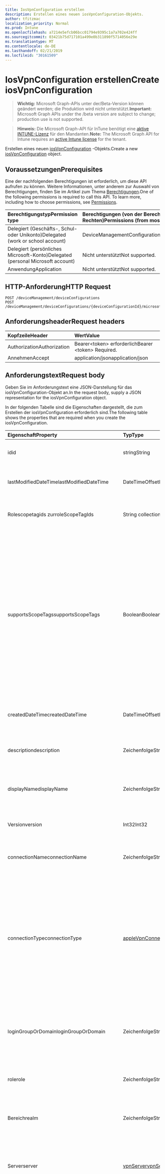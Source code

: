 ```yaml
---
title: IosVpnConfiguration erstellen
description: Erstellen eines neuen iosVpnConfiguration-Objekts.
author: tfitzmac
localization_priority: Normal
ms.prod: Intune
ms.openlocfilehash: a7214e5efcb06bcc01794e9395c1a7a702e424ff
ms.sourcegitcommit: 03421b75d717101a499e0b311890f5714056e29e
ms.translationtype: MT
ms.contentlocale: de-DE
ms.lasthandoff: 02/21/2019
ms.locfileid: "30161509"
---
```

# <a name="create-iosvpnconfiguration"></a><span data-ttu-id="69c49-103">IosVpnConfiguration erstellen</span><span class="sxs-lookup"><span data-stu-id="69c49-103">Create iosVpnConfiguration</span></span>

> <span data-ttu-id="69c49-104">**Wichtig:** Microsoft Graph-APIs unter der/Beta-Version können geändert werden; die Produktion wird nicht unterstützt.</span><span class="sxs-lookup"><span data-stu-id="69c49-104">**Important:** Microsoft Graph APIs under the /beta version are subject to change; production use is not supported.</span></span>

> <span data-ttu-id="69c49-105">**Hinweis:** Die Microsoft Graph-API für InTune benötigt eine [aktive INTUNE-Lizenz](https://go.microsoft.com/fwlink/?linkid=839381) für den Mandanten.</span><span class="sxs-lookup"><span data-stu-id="69c49-105">**Note:** The Microsoft Graph API for Intune requires an [active Intune license](https://go.microsoft.com/fwlink/?linkid=839381) for the tenant.</span></span>

<span data-ttu-id="69c49-106">Erstellen eines neuen [iosVpnConfiguration](../resources/intune-deviceconfig-iosvpnconfiguration.md) -Objekts.</span><span class="sxs-lookup"><span data-stu-id="69c49-106">Create a new [iosVpnConfiguration](../resources/intune-deviceconfig-iosvpnconfiguration.md) object.</span></span>

## <a name="prerequisites"></a><span data-ttu-id="69c49-107">Voraussetzungen</span><span class="sxs-lookup"><span data-stu-id="69c49-107">Prerequisites</span></span>
<span data-ttu-id="69c49-p101">Eine der nachfolgenden Berechtigungen ist erforderlich, um diese API aufrufen zu können. Weitere Informationen, unter anderem zur Auswahl von Berechtigungen, finden Sie im Artikel zum Thema [Berechtigungen](/concepts/permissions-reference.md).</span><span class="sxs-lookup"><span data-stu-id="69c49-p101">One of the following permissions is required to call this API. To learn more, including how to choose permissions, see [Permissions](/concepts/permissions-reference.md).</span></span>

|<span data-ttu-id="69c49-110">Berechtigungstyp</span><span class="sxs-lookup"><span data-stu-id="69c49-110">Permission type</span></span>|<span data-ttu-id="69c49-111">Berechtigungen (von der Berechtigung mit den meisten Rechten zu der mit den wenigsten Rechten)</span><span class="sxs-lookup"><span data-stu-id="69c49-111">Permissions (from most to least privileged)</span></span>|
|:---|:---|
|<span data-ttu-id="69c49-112">Delegiert (Geschäfts-, Schul- oder Unikonto)</span><span class="sxs-lookup"><span data-stu-id="69c49-112">Delegated (work or school account)</span></span>|<span data-ttu-id="69c49-113">DeviceManagementConfiguration.ReadWrite.All</span><span class="sxs-lookup"><span data-stu-id="69c49-113">DeviceManagementConfiguration.ReadWrite.All</span></span>|
|<span data-ttu-id="69c49-114">Delegiert (persönliches Microsoft-Konto)</span><span class="sxs-lookup"><span data-stu-id="69c49-114">Delegated (personal Microsoft account)</span></span>|<span data-ttu-id="69c49-115">Nicht unterstützt</span><span class="sxs-lookup"><span data-stu-id="69c49-115">Not supported.</span></span>|
|<span data-ttu-id="69c49-116">Anwendung</span><span class="sxs-lookup"><span data-stu-id="69c49-116">Application</span></span>|<span data-ttu-id="69c49-117">Nicht unterstützt</span><span class="sxs-lookup"><span data-stu-id="69c49-117">Not supported.</span></span>|

## <a name="http-request"></a><span data-ttu-id="69c49-118">HTTP-Anforderung</span><span class="sxs-lookup"><span data-stu-id="69c49-118">HTTP Request</span></span>
<!-- {
  "blockType": "ignored"
}
-->
``` http
POST /deviceManagement/deviceConfigurations
POST /deviceManagement/deviceConfigurations/{deviceConfigurationId}/microsoft.graph.windowsDomainJoinConfiguration/networkAccessConfigurations
```

## <a name="request-headers"></a><span data-ttu-id="69c49-119">Anforderungsheader</span><span class="sxs-lookup"><span data-stu-id="69c49-119">Request headers</span></span>
|<span data-ttu-id="69c49-120">Kopfzeile</span><span class="sxs-lookup"><span data-stu-id="69c49-120">Header</span></span>|<span data-ttu-id="69c49-121">Wert</span><span class="sxs-lookup"><span data-stu-id="69c49-121">Value</span></span>|
|:---|:---|
|<span data-ttu-id="69c49-122">Authorization</span><span class="sxs-lookup"><span data-stu-id="69c49-122">Authorization</span></span>|<span data-ttu-id="69c49-123">Bearer&lt;token&gt; erforderlich</span><span class="sxs-lookup"><span data-stu-id="69c49-123">Bearer &lt;token&gt; Required.</span></span>|
|<span data-ttu-id="69c49-124">Annehmen</span><span class="sxs-lookup"><span data-stu-id="69c49-124">Accept</span></span>|<span data-ttu-id="69c49-125">application/json</span><span class="sxs-lookup"><span data-stu-id="69c49-125">application/json</span></span>|

## <a name="request-body"></a><span data-ttu-id="69c49-126">Anforderungstext</span><span class="sxs-lookup"><span data-stu-id="69c49-126">Request body</span></span>
<span data-ttu-id="69c49-127">Geben Sie im Anforderungstext eine JSON-Darstellung für das iosVpnConfiguration-Objekt an.</span><span class="sxs-lookup"><span data-stu-id="69c49-127">In the request body, supply a JSON representation for the iosVpnConfiguration object.</span></span>

<span data-ttu-id="69c49-128">In der folgenden Tabelle sind die Eigenschaften dargestellt, die zum Erstellen der iosVpnConfiguration erforderlich sind.</span><span class="sxs-lookup"><span data-stu-id="69c49-128">The following table shows the properties that are required when you create the iosVpnConfiguration.</span></span>

|<span data-ttu-id="69c49-129">Eigenschaft</span><span class="sxs-lookup"><span data-stu-id="69c49-129">Property</span></span>|<span data-ttu-id="69c49-130">Typ</span><span class="sxs-lookup"><span data-stu-id="69c49-130">Type</span></span>|<span data-ttu-id="69c49-131">Beschreibung</span><span class="sxs-lookup"><span data-stu-id="69c49-131">Description</span></span>|
|:---|:---|:---|
|<span data-ttu-id="69c49-132">id</span><span class="sxs-lookup"><span data-stu-id="69c49-132">id</span></span>|<span data-ttu-id="69c49-133">string</span><span class="sxs-lookup"><span data-stu-id="69c49-133">String</span></span>|<span data-ttu-id="69c49-134">Schlüssel der Entität</span><span class="sxs-lookup"><span data-stu-id="69c49-134">Key of the entity.</span></span> <span data-ttu-id="69c49-135">Geerbt von [deviceConfiguration](../resources/intune-deviceconfig-deviceconfiguration.md).</span><span class="sxs-lookup"><span data-stu-id="69c49-135">Inherited from [deviceConfiguration](../resources/intune-deviceconfig-deviceconfiguration.md)</span></span>|
|<span data-ttu-id="69c49-136">lastModifiedDateTime</span><span class="sxs-lookup"><span data-stu-id="69c49-136">lastModifiedDateTime</span></span>|<span data-ttu-id="69c49-137">DateTimeOffset</span><span class="sxs-lookup"><span data-stu-id="69c49-137">DateTimeOffset</span></span>|<span data-ttu-id="69c49-138">Datum und Uhrzeit der letzten Änderung des Objekts.</span><span class="sxs-lookup"><span data-stu-id="69c49-138">DateTime the object was last modified.</span></span> <span data-ttu-id="69c49-139">Geerbt von [deviceConfiguration](../resources/intune-deviceconfig-deviceconfiguration.md).</span><span class="sxs-lookup"><span data-stu-id="69c49-139">Inherited from [deviceConfiguration](../resources/intune-deviceconfig-deviceconfiguration.md)</span></span>|
|<span data-ttu-id="69c49-140">Rolescopetagids zur</span><span class="sxs-lookup"><span data-stu-id="69c49-140">roleScopeTagIds</span></span>|<span data-ttu-id="69c49-141">String collection</span><span class="sxs-lookup"><span data-stu-id="69c49-141">String collection</span></span>|<span data-ttu-id="69c49-142">Liste der Bereichs Tags für diese Entitätsinstanz.</span><span class="sxs-lookup"><span data-stu-id="69c49-142">List of Scope Tags for this Entity instance.</span></span> <span data-ttu-id="69c49-143">Geerbt von [deviceConfiguration](../resources/intune-deviceconfig-deviceconfiguration.md).</span><span class="sxs-lookup"><span data-stu-id="69c49-143">Inherited from [deviceConfiguration](../resources/intune-deviceconfig-deviceconfiguration.md)</span></span>|
|<span data-ttu-id="69c49-144">supportsScopeTags</span><span class="sxs-lookup"><span data-stu-id="69c49-144">supportsScopeTags</span></span>|<span data-ttu-id="69c49-145">Boolean</span><span class="sxs-lookup"><span data-stu-id="69c49-145">Boolean</span></span>|<span data-ttu-id="69c49-146">Gibt an, ob die zugrunde liegende Gerätekonfiguration die Zuweisung von Bereichs Tags unterstützt.</span><span class="sxs-lookup"><span data-stu-id="69c49-146">Indicates whether or not the underlying Device Configuration supports the assignment of scope tags.</span></span> <span data-ttu-id="69c49-147">Das Zuweisen zur ScopeTags-Eigenschaft ist nicht zulässig, wenn dieser Wert auf false festgelegt ist und Entitäten für bereichsbezogene Benutzer nicht sichtbar sind.</span><span class="sxs-lookup"><span data-stu-id="69c49-147">Assigning to the ScopeTags property is not allowed when this value is false and entities will not be visible to scoped users.</span></span> <span data-ttu-id="69c49-148">Dies geschieht für in Silverlight erstellte Legacy Richtlinien und kann durch Löschen und erneutes Erstellen der Richtlinie im Azure-Portal aufgelöst werden.</span><span class="sxs-lookup"><span data-stu-id="69c49-148">This occurs for Legacy policies created in Silverlight and can be resolved by deleting and recreating the policy in the Azure Portal.</span></span> <span data-ttu-id="69c49-149">Diese Eigenschaft ist schreibgeschützt.</span><span class="sxs-lookup"><span data-stu-id="69c49-149">This property is read-only.</span></span> <span data-ttu-id="69c49-150">Geerbt von [deviceConfiguration](../resources/intune-deviceconfig-deviceconfiguration.md).</span><span class="sxs-lookup"><span data-stu-id="69c49-150">Inherited from [deviceConfiguration](../resources/intune-deviceconfig-deviceconfiguration.md)</span></span>|
|<span data-ttu-id="69c49-151">createdDateTime</span><span class="sxs-lookup"><span data-stu-id="69c49-151">createdDateTime</span></span>|<span data-ttu-id="69c49-152">DateTimeOffset</span><span class="sxs-lookup"><span data-stu-id="69c49-152">DateTimeOffset</span></span>|<span data-ttu-id="69c49-153">Datum und Uhrzeit der Erstellung des Objekts.</span><span class="sxs-lookup"><span data-stu-id="69c49-153">DateTime the object was created.</span></span> <span data-ttu-id="69c49-154">Geerbt von [deviceConfiguration](../resources/intune-deviceconfig-deviceconfiguration.md).</span><span class="sxs-lookup"><span data-stu-id="69c49-154">Inherited from [deviceConfiguration](../resources/intune-deviceconfig-deviceconfiguration.md)</span></span>|
|<span data-ttu-id="69c49-155">description</span><span class="sxs-lookup"><span data-stu-id="69c49-155">description</span></span>|<span data-ttu-id="69c49-156">Zeichenfolge</span><span class="sxs-lookup"><span data-stu-id="69c49-156">String</span></span>|<span data-ttu-id="69c49-157">Beschreibung der Gerätekonfiguration (vom Administrator festgelegt).</span><span class="sxs-lookup"><span data-stu-id="69c49-157">Admin provided description of the Device Configuration.</span></span> <span data-ttu-id="69c49-158">Geerbt von [deviceConfiguration](../resources/intune-deviceconfig-deviceconfiguration.md).</span><span class="sxs-lookup"><span data-stu-id="69c49-158">Inherited from [deviceConfiguration](../resources/intune-deviceconfig-deviceconfiguration.md)</span></span>|
|<span data-ttu-id="69c49-159">displayName</span><span class="sxs-lookup"><span data-stu-id="69c49-159">displayName</span></span>|<span data-ttu-id="69c49-160">Zeichenfolge</span><span class="sxs-lookup"><span data-stu-id="69c49-160">String</span></span>|<span data-ttu-id="69c49-161">Name der Gerätekonfiguration (vom Administrator festgelegt).</span><span class="sxs-lookup"><span data-stu-id="69c49-161">Admin provided name of the device configuration.</span></span> <span data-ttu-id="69c49-162">Geerbt von [deviceConfiguration](../resources/intune-deviceconfig-deviceconfiguration.md).</span><span class="sxs-lookup"><span data-stu-id="69c49-162">Inherited from [deviceConfiguration](../resources/intune-deviceconfig-deviceconfiguration.md)</span></span>|
|<span data-ttu-id="69c49-163">Version</span><span class="sxs-lookup"><span data-stu-id="69c49-163">version</span></span>|<span data-ttu-id="69c49-164">Int32</span><span class="sxs-lookup"><span data-stu-id="69c49-164">Int32</span></span>|<span data-ttu-id="69c49-165">Version der Gerätekonfiguration.</span><span class="sxs-lookup"><span data-stu-id="69c49-165">Version of the device configuration.</span></span> <span data-ttu-id="69c49-166">Geerbt von [deviceConfiguration](../resources/intune-deviceconfig-deviceconfiguration.md).</span><span class="sxs-lookup"><span data-stu-id="69c49-166">Inherited from [deviceConfiguration](../resources/intune-deviceconfig-deviceconfiguration.md)</span></span>|
|<span data-ttu-id="69c49-167">connectionName</span><span class="sxs-lookup"><span data-stu-id="69c49-167">connectionName</span></span>|<span data-ttu-id="69c49-168">Zeichenfolge</span><span class="sxs-lookup"><span data-stu-id="69c49-168">String</span></span>|<span data-ttu-id="69c49-169">Dem Benutzer angezeigter Verbindungsname.</span><span class="sxs-lookup"><span data-stu-id="69c49-169">Connection name displayed to the user.</span></span> <span data-ttu-id="69c49-170">Geerbt von [der applevpnconfiguration](../resources/intune-deviceconfig-applevpnconfiguration.md)</span><span class="sxs-lookup"><span data-stu-id="69c49-170">Inherited from [appleVpnConfiguration](../resources/intune-deviceconfig-applevpnconfiguration.md)</span></span>|
|<span data-ttu-id="69c49-171">connectionType</span><span class="sxs-lookup"><span data-stu-id="69c49-171">connectionType</span></span>|[<span data-ttu-id="69c49-172">appleVpnConnectionType</span><span class="sxs-lookup"><span data-stu-id="69c49-172">appleVpnConnectionType</span></span>](../resources/intune-deviceconfig-applevpnconnectiontype.md)|<span data-ttu-id="69c49-173">Verbindungstyp.</span><span class="sxs-lookup"><span data-stu-id="69c49-173">Connection type.</span></span> <span data-ttu-id="69c49-174">Von [der applevpnconfiguration](../resources/intune-deviceconfig-applevpnconfiguration.md)geerbt.</span><span class="sxs-lookup"><span data-stu-id="69c49-174">Inherited from [appleVpnConfiguration](../resources/intune-deviceconfig-applevpnconfiguration.md).</span></span> <span data-ttu-id="69c49-175">Mögliche Werte sind: `ciscoAnyConnect`, `pulseSecure`, `f5EdgeClient` `dellSonicWallMobileConnect` `checkPointCapsuleVpn`,,, `customVpn`, `ciscoIPSec` `citrix`,, `ciscoAnyConnectV2`, `paloAltoGlobalProtect`, `zscalerPrivateAccess` `f5Access2018` `citrixSso`,,, `paloAltoGlobalProtectV2`.</span><span class="sxs-lookup"><span data-stu-id="69c49-175">Possible values are: `ciscoAnyConnect`, `pulseSecure`, `f5EdgeClient`, `dellSonicWallMobileConnect`, `checkPointCapsuleVpn`, `customVpn`, `ciscoIPSec`, `citrix`, `ciscoAnyConnectV2`, `paloAltoGlobalProtect`, `zscalerPrivateAccess`, `f5Access2018`, `citrixSso`, `paloAltoGlobalProtectV2`.</span></span>|
|<span data-ttu-id="69c49-176">loginGroupOrDomain</span><span class="sxs-lookup"><span data-stu-id="69c49-176">loginGroupOrDomain</span></span>|<span data-ttu-id="69c49-177">Zeichenfolge</span><span class="sxs-lookup"><span data-stu-id="69c49-177">String</span></span>|<span data-ttu-id="69c49-178">Anmeldegruppe oder Domäne, wenn der Verbindungstyp auf Dell SonicWALL Mobile Connection festgelegt ist.</span><span class="sxs-lookup"><span data-stu-id="69c49-178">Login group or domain when connection type is set to Dell SonicWALL Mobile Connection.</span></span> <span data-ttu-id="69c49-179">Geerbt von [der applevpnconfiguration](../resources/intune-deviceconfig-applevpnconfiguration.md)</span><span class="sxs-lookup"><span data-stu-id="69c49-179">Inherited from [appleVpnConfiguration](../resources/intune-deviceconfig-applevpnconfiguration.md)</span></span>|
|<span data-ttu-id="69c49-180">role</span><span class="sxs-lookup"><span data-stu-id="69c49-180">role</span></span>|<span data-ttu-id="69c49-181">Zeichenfolge</span><span class="sxs-lookup"><span data-stu-id="69c49-181">String</span></span>|<span data-ttu-id="69c49-182">Role, wenn der Verbindungstyp auf Pulse Secure festgelegt ist.</span><span class="sxs-lookup"><span data-stu-id="69c49-182">Role when connection type is set to Pulse Secure.</span></span> <span data-ttu-id="69c49-183">Geerbt von [der applevpnconfiguration](../resources/intune-deviceconfig-applevpnconfiguration.md)</span><span class="sxs-lookup"><span data-stu-id="69c49-183">Inherited from [appleVpnConfiguration](../resources/intune-deviceconfig-applevpnconfiguration.md)</span></span>|
|<span data-ttu-id="69c49-184">Bereich</span><span class="sxs-lookup"><span data-stu-id="69c49-184">realm</span></span>|<span data-ttu-id="69c49-185">Zeichenfolge</span><span class="sxs-lookup"><span data-stu-id="69c49-185">String</span></span>|<span data-ttu-id="69c49-186">Bereich, wenn der Verbindungstyp auf Pulse Secure festgelegt ist.</span><span class="sxs-lookup"><span data-stu-id="69c49-186">Realm when connection type is set to Pulse Secure.</span></span> <span data-ttu-id="69c49-187">Geerbt von [der applevpnconfiguration](../resources/intune-deviceconfig-applevpnconfiguration.md)</span><span class="sxs-lookup"><span data-stu-id="69c49-187">Inherited from [appleVpnConfiguration](../resources/intune-deviceconfig-applevpnconfiguration.md)</span></span>|
|<span data-ttu-id="69c49-188">Server</span><span class="sxs-lookup"><span data-stu-id="69c49-188">server</span></span>|[<span data-ttu-id="69c49-189">vpnServer</span><span class="sxs-lookup"><span data-stu-id="69c49-189">vpnServer</span></span>](../resources/intune-deviceconfig-vpnserver.md)|<span data-ttu-id="69c49-190">VPN-Server im Netzwerk.</span><span class="sxs-lookup"><span data-stu-id="69c49-190">VPN Server on the network.</span></span> <span data-ttu-id="69c49-191">Stellen Sie sicher, dass Endbenutzer auf diesen Netzwerkspeicherort zugreifen können.</span><span class="sxs-lookup"><span data-stu-id="69c49-191">Make sure end users can access this network location.</span></span> <span data-ttu-id="69c49-192">Geerbt von [der applevpnconfiguration](../resources/intune-deviceconfig-applevpnconfiguration.md)</span><span class="sxs-lookup"><span data-stu-id="69c49-192">Inherited from [appleVpnConfiguration](../resources/intune-deviceconfig-applevpnconfiguration.md)</span></span>|
|<span data-ttu-id="69c49-193">Bezeichner</span><span class="sxs-lookup"><span data-stu-id="69c49-193">identifier</span></span>|<span data-ttu-id="69c49-194">Zeichenfolge</span><span class="sxs-lookup"><span data-stu-id="69c49-194">String</span></span>|<span data-ttu-id="69c49-195">Vom VPN-Anbieter bereitgestellter Bezeichner, wenn der Verbindungstyp auf benutzerdefiniertes VPN festgelegt ist.</span><span class="sxs-lookup"><span data-stu-id="69c49-195">Identifier provided by VPN vendor when connection type is set to Custom VPN.</span></span> <span data-ttu-id="69c49-196">Beispiel: Cisco AnyConnect verwendet einen Bezeichner des Formulars "com. Cisco. AnyConnect. applevpn. Plugin", geerbt von [der applevpnconfiguration](../resources/intune-deviceconfig-applevpnconfiguration.md)</span><span class="sxs-lookup"><span data-stu-id="69c49-196">For example: Cisco AnyConnect uses an identifier of the form com.cisco.anyconnect.applevpn.plugin Inherited from [appleVpnConfiguration](../resources/intune-deviceconfig-applevpnconfiguration.md)</span></span>|
|<span data-ttu-id="69c49-197">customData</span><span class="sxs-lookup"><span data-stu-id="69c49-197">customData</span></span>|<span data-ttu-id="69c49-198">[keyValue](../resources/intune-deviceconfig-keyvalue.md)-Sammlung</span><span class="sxs-lookup"><span data-stu-id="69c49-198">[keyValue](../resources/intune-deviceconfig-keyvalue.md) collection</span></span>|<span data-ttu-id="69c49-199">Benutzerdefinierte Daten, wenn der Verbindungstyp auf benutzerdefiniertes VPN festgelegt ist.</span><span class="sxs-lookup"><span data-stu-id="69c49-199">Custom data when connection type is set to Custom VPN.</span></span> <span data-ttu-id="69c49-200">Verwenden Sie dieses Feld, um die Funktionalität zu aktivieren, die von InTune nicht unterstützt wird, aber in Ihrer VPN-Lösung verfügbar ist.</span><span class="sxs-lookup"><span data-stu-id="69c49-200">Use this field to enable functionality not supported by Intune, but available in your VPN solution.</span></span> <span data-ttu-id="69c49-201">Wenden Sie sich an Ihren VPN-Anbieter, um zu erfahren, wie diese Schlüssel-Wert-Paare hinzugefügt werden.</span><span class="sxs-lookup"><span data-stu-id="69c49-201">Contact your VPN vendor to learn how to add these key/value pairs.</span></span> <span data-ttu-id="69c49-202">Diese Auflistung kann maximal 25 Elemente enthalten.</span><span class="sxs-lookup"><span data-stu-id="69c49-202">This collection can contain a maximum of 25 elements.</span></span> <span data-ttu-id="69c49-203">Geerbt von [der applevpnconfiguration](../resources/intune-deviceconfig-applevpnconfiguration.md)</span><span class="sxs-lookup"><span data-stu-id="69c49-203">Inherited from [appleVpnConfiguration](../resources/intune-deviceconfig-applevpnconfiguration.md)</span></span>|
|<span data-ttu-id="69c49-204">customKeyValueData</span><span class="sxs-lookup"><span data-stu-id="69c49-204">customKeyValueData</span></span>|<span data-ttu-id="69c49-205">[keyValuePair](../resources/intune-shared-keyvaluepair.md)-Sammlung</span><span class="sxs-lookup"><span data-stu-id="69c49-205">[keyValuePair](../resources/intune-shared-keyvaluepair.md) collection</span></span>|<span data-ttu-id="69c49-206">Benutzerdefinierte Daten, wenn der Verbindungstyp auf benutzerdefiniertes VPN festgelegt ist.</span><span class="sxs-lookup"><span data-stu-id="69c49-206">Custom data when connection type is set to Custom VPN.</span></span> <span data-ttu-id="69c49-207">Verwenden Sie dieses Feld, um die Funktionalität zu aktivieren, die von InTune nicht unterstützt wird, aber in Ihrer VPN-Lösung verfügbar ist.</span><span class="sxs-lookup"><span data-stu-id="69c49-207">Use this field to enable functionality not supported by Intune, but available in your VPN solution.</span></span> <span data-ttu-id="69c49-208">Wenden Sie sich an Ihren VPN-Anbieter, um zu erfahren, wie diese Schlüssel-Wert-Paare hinzugefügt werden.</span><span class="sxs-lookup"><span data-stu-id="69c49-208">Contact your VPN vendor to learn how to add these key/value pairs.</span></span> <span data-ttu-id="69c49-209">Diese Auflistung kann maximal 25 Elemente enthalten.</span><span class="sxs-lookup"><span data-stu-id="69c49-209">This collection can contain a maximum of 25 elements.</span></span> <span data-ttu-id="69c49-210">Geerbt von [der applevpnconfiguration](../resources/intune-deviceconfig-applevpnconfiguration.md)</span><span class="sxs-lookup"><span data-stu-id="69c49-210">Inherited from [appleVpnConfiguration](../resources/intune-deviceconfig-applevpnconfiguration.md)</span></span>|
|<span data-ttu-id="69c49-211">enableSplitTunneling</span><span class="sxs-lookup"><span data-stu-id="69c49-211">enableSplitTunneling</span></span>|<span data-ttu-id="69c49-212">Boolean</span><span class="sxs-lookup"><span data-stu-id="69c49-212">Boolean</span></span>|<span data-ttu-id="69c49-213">Senden Sie den gesamten Netzwerkdatenverkehr über VPN.</span><span class="sxs-lookup"><span data-stu-id="69c49-213">Send all network traffic through VPN.</span></span> <span data-ttu-id="69c49-214">Geerbt von [der applevpnconfiguration](../resources/intune-deviceconfig-applevpnconfiguration.md)</span><span class="sxs-lookup"><span data-stu-id="69c49-214">Inherited from [appleVpnConfiguration](../resources/intune-deviceconfig-applevpnconfiguration.md)</span></span>|
|<span data-ttu-id="69c49-215">authenticationMethod</span><span class="sxs-lookup"><span data-stu-id="69c49-215">authenticationMethod</span></span>|[<span data-ttu-id="69c49-216">vpnAuthenticationMethod</span><span class="sxs-lookup"><span data-stu-id="69c49-216">vpnAuthenticationMethod</span></span>](../resources/intune-deviceconfig-vpnauthenticationmethod.md)|<span data-ttu-id="69c49-217">Authentifizierungsmethode für diese VPN-Verbindung.</span><span class="sxs-lookup"><span data-stu-id="69c49-217">Authentication method for this VPN connection.</span></span> <span data-ttu-id="69c49-218">Von [der applevpnconfiguration](../resources/intune-deviceconfig-applevpnconfiguration.md)geerbt.</span><span class="sxs-lookup"><span data-stu-id="69c49-218">Inherited from [appleVpnConfiguration](../resources/intune-deviceconfig-applevpnconfiguration.md).</span></span> <span data-ttu-id="69c49-219">Mögliche Werte sind: `certificate` und `usernameAndPassword`.</span><span class="sxs-lookup"><span data-stu-id="69c49-219">Possible values are: `certificate`, `usernameAndPassword`.</span></span>|
|<span data-ttu-id="69c49-220">enablePerApp</span><span class="sxs-lookup"><span data-stu-id="69c49-220">enablePerApp</span></span>|<span data-ttu-id="69c49-221">Boolean</span><span class="sxs-lookup"><span data-stu-id="69c49-221">Boolean</span></span>|<span data-ttu-id="69c49-222">Wenn Sie dies auf true festlegen, wird eine pro-App-VPN-Nutzlast erstellt, die später apps zugeordnet werden kann, die diese VPN-Anschluss auf dem iOS-Gerät des Endbenutzers auslösen können.</span><span class="sxs-lookup"><span data-stu-id="69c49-222">Setting this to true creates Per-App VPN payload which can later be associated with Apps that can trigger this VPN conneciton on the end user's iOS device.</span></span> <span data-ttu-id="69c49-223">Geerbt von [der applevpnconfiguration](../resources/intune-deviceconfig-applevpnconfiguration.md)</span><span class="sxs-lookup"><span data-stu-id="69c49-223">Inherited from [appleVpnConfiguration](../resources/intune-deviceconfig-applevpnconfiguration.md)</span></span>|
|<span data-ttu-id="69c49-224">safariDomains</span><span class="sxs-lookup"><span data-stu-id="69c49-224">safariDomains</span></span>|<span data-ttu-id="69c49-225">String collection</span><span class="sxs-lookup"><span data-stu-id="69c49-225">String collection</span></span>|<span data-ttu-id="69c49-226">Safari-Domänen, wenn diese VPN-pro-app-Einstellung aktiviert ist.</span><span class="sxs-lookup"><span data-stu-id="69c49-226">Safari domains when this VPN per App setting is enabled.</span></span> <span data-ttu-id="69c49-227">Zusätzlich zu den apps, die mit diesem VPN verknüpft sind, können auch hier angegebene Safari-Domänen diese VPN-Verbindung auslösen.</span><span class="sxs-lookup"><span data-stu-id="69c49-227">In addition to the apps associated with this VPN, Safari domains specified here will also be able to trigger this VPN connection.</span></span> <span data-ttu-id="69c49-228">Geerbt von [der applevpnconfiguration](../resources/intune-deviceconfig-applevpnconfiguration.md)</span><span class="sxs-lookup"><span data-stu-id="69c49-228">Inherited from [appleVpnConfiguration](../resources/intune-deviceconfig-applevpnconfiguration.md)</span></span>|
|<span data-ttu-id="69c49-229">onDemandRules</span><span class="sxs-lookup"><span data-stu-id="69c49-229">onDemandRules</span></span>|<span data-ttu-id="69c49-230">[vpnOnDemandRule](../resources/intune-deviceconfig-vpnondemandrule.md) -Sammlung</span><span class="sxs-lookup"><span data-stu-id="69c49-230">[vpnOnDemandRule](../resources/intune-deviceconfig-vpnondemandrule.md) collection</span></span>|<span data-ttu-id="69c49-231">Regeln für on-Demand.</span><span class="sxs-lookup"><span data-stu-id="69c49-231">On-Demand Rules.</span></span> <span data-ttu-id="69c49-232">Diese Collection darf maximal 500 Elemente enthalten.</span><span class="sxs-lookup"><span data-stu-id="69c49-232">This collection can contain a maximum of 500 elements.</span></span> <span data-ttu-id="69c49-233">Geerbt von [der applevpnconfiguration](../resources/intune-deviceconfig-applevpnconfiguration.md)</span><span class="sxs-lookup"><span data-stu-id="69c49-233">Inherited from [appleVpnConfiguration](../resources/intune-deviceconfig-applevpnconfiguration.md)</span></span>|
|<span data-ttu-id="69c49-234">Sie</span><span class="sxs-lookup"><span data-stu-id="69c49-234">proxyServer</span></span>|[<span data-ttu-id="69c49-235">vpnProxyServer</span><span class="sxs-lookup"><span data-stu-id="69c49-235">vpnProxyServer</span></span>](../resources/intune-deviceconfig-vpnproxyserver.md)|<span data-ttu-id="69c49-236">Proxy Server.</span><span class="sxs-lookup"><span data-stu-id="69c49-236">Proxy Server.</span></span> <span data-ttu-id="69c49-237">Geerbt von [der applevpnconfiguration](../resources/intune-deviceconfig-applevpnconfiguration.md)</span><span class="sxs-lookup"><span data-stu-id="69c49-237">Inherited from [appleVpnConfiguration](../resources/intune-deviceconfig-applevpnconfiguration.md)</span></span>|
|<span data-ttu-id="69c49-238">optInToDeviceIdSharing</span><span class="sxs-lookup"><span data-stu-id="69c49-238">optInToDeviceIdSharing</span></span>|<span data-ttu-id="69c49-239">Boolean</span><span class="sxs-lookup"><span data-stu-id="69c49-239">Boolean</span></span>|<span data-ttu-id="69c49-240">Opt-in für die Freigabe der Geräte-ID an Drittanbieter-VPN-Clients für die Verwendung während der Überprüfung der Netzwerkzugriffssteuerung.</span><span class="sxs-lookup"><span data-stu-id="69c49-240">Opt-In to sharing the device's Id to third-party vpn clients for use during network access control validation.</span></span> <span data-ttu-id="69c49-241">Geerbt von [der applevpnconfiguration](../resources/intune-deviceconfig-applevpnconfiguration.md)</span><span class="sxs-lookup"><span data-stu-id="69c49-241">Inherited from [appleVpnConfiguration](../resources/intune-deviceconfig-applevpnconfiguration.md)</span></span>|
|<span data-ttu-id="69c49-242">providerType</span><span class="sxs-lookup"><span data-stu-id="69c49-242">providerType</span></span>|[<span data-ttu-id="69c49-243">vpnProviderType</span><span class="sxs-lookup"><span data-stu-id="69c49-243">vpnProviderType</span></span>](../resources/intune-deviceconfig-vpnprovidertype.md)|<span data-ttu-id="69c49-244">Anbietertyp für pro-App-VPN.</span><span class="sxs-lookup"><span data-stu-id="69c49-244">Provider type for per-app VPN.</span></span> <span data-ttu-id="69c49-245">Mögliche Werte sind: `notConfigured`, `appProxy` und `packetTunnel`.</span><span class="sxs-lookup"><span data-stu-id="69c49-245">Possible values are: `notConfigured`, `appProxy`, `packetTunnel`.</span></span>|
|<span data-ttu-id="69c49-246">User Domain</span><span class="sxs-lookup"><span data-stu-id="69c49-246">userDomain</span></span>|<span data-ttu-id="69c49-247">Zeichenfolge</span><span class="sxs-lookup"><span data-stu-id="69c49-247">String</span></span>|<span data-ttu-id="69c49-248">Nur Zscaler.</span><span class="sxs-lookup"><span data-stu-id="69c49-248">Zscaler only.</span></span> <span data-ttu-id="69c49-249">Geben Sie in der Zscaler-App eine statische Domäne ein, in der das Anmeldefeld vorab aufgefüllt werden soll.</span><span class="sxs-lookup"><span data-stu-id="69c49-249">Enter a static domain to pre-populate the login field with in the Zscaler app.</span></span> <span data-ttu-id="69c49-250">Wenn dieser Wert leer bleibt, wird stattdessen die Azure Active Directory-Domäne des Benutzers verwendet.</span><span class="sxs-lookup"><span data-stu-id="69c49-250">If this is left empty, the user's Azure Active Directory domain will be used instead.</span></span>|
|<span data-ttu-id="69c49-251">strictEnforcement</span><span class="sxs-lookup"><span data-stu-id="69c49-251">strictEnforcement</span></span>|<span data-ttu-id="69c49-252">Boolean</span><span class="sxs-lookup"><span data-stu-id="69c49-252">Boolean</span></span>|<span data-ttu-id="69c49-253">Nur Zscaler.</span><span class="sxs-lookup"><span data-stu-id="69c49-253">Zscaler only.</span></span> <span data-ttu-id="69c49-254">Blockiert den Netzwerkdatenverkehr, bis sich der Benutzer bei der Zscaler-App anmeldet.</span><span class="sxs-lookup"><span data-stu-id="69c49-254">Blocks network traffic until the user signs into Zscaler app.</span></span> <span data-ttu-id="69c49-255">"True" bedeutet, dass der Datenverkehr blockiert ist.</span><span class="sxs-lookup"><span data-stu-id="69c49-255">"True" means traffic is blocked.</span></span>|
|<span data-ttu-id="69c49-256">cloudName</span><span class="sxs-lookup"><span data-stu-id="69c49-256">cloudName</span></span>|<span data-ttu-id="69c49-257">Zeichenfolge</span><span class="sxs-lookup"><span data-stu-id="69c49-257">String</span></span>|<span data-ttu-id="69c49-258">Nur Zscaler.</span><span class="sxs-lookup"><span data-stu-id="69c49-258">Zscaler only.</span></span> <span data-ttu-id="69c49-259">Zscaler-Wolke, der der Benutzer zugewiesen ist.</span><span class="sxs-lookup"><span data-stu-id="69c49-259">Zscaler cloud which the user is assigned to.</span></span>|
|<span data-ttu-id="69c49-260">excludeList</span><span class="sxs-lookup"><span data-stu-id="69c49-260">excludeList</span></span>|<span data-ttu-id="69c49-261">String collection</span><span class="sxs-lookup"><span data-stu-id="69c49-261">String collection</span></span>|<span data-ttu-id="69c49-262">Nur Zscaler.</span><span class="sxs-lookup"><span data-stu-id="69c49-262">Zscaler only.</span></span> <span data-ttu-id="69c49-263">Liste der Netzwerkadressen, die nicht über die Zscaler-Cloud gesendet werden.</span><span class="sxs-lookup"><span data-stu-id="69c49-263">List of network addresses which are not sent through the Zscaler cloud.</span></span>|



## <a name="response"></a><span data-ttu-id="69c49-264">Antwort</span><span class="sxs-lookup"><span data-stu-id="69c49-264">Response</span></span>
<span data-ttu-id="69c49-265">Bei erfolgreicher Ausführung gibt diese Methode den `201 Created` Antwortcode und ein [iosVpnConfiguration](../resources/intune-deviceconfig-iosvpnconfiguration.md) -Objekt im Antworttext zurück.</span><span class="sxs-lookup"><span data-stu-id="69c49-265">If successful, this method returns a `201 Created` response code and a [iosVpnConfiguration](../resources/intune-deviceconfig-iosvpnconfiguration.md) object in the response body.</span></span>

## <a name="example"></a><span data-ttu-id="69c49-266">Beispiel</span><span class="sxs-lookup"><span data-stu-id="69c49-266">Example</span></span>

### <a name="request"></a><span data-ttu-id="69c49-267">Anforderung</span><span class="sxs-lookup"><span data-stu-id="69c49-267">Request</span></span>
<span data-ttu-id="69c49-268">Nachfolgend sehen Sie ein Beispiel der Anforderung.</span><span class="sxs-lookup"><span data-stu-id="69c49-268">Here is an example of the request.</span></span>
``` http
POST https://graph.microsoft.com/beta/deviceManagement/deviceConfigurations
Content-type: application/json
Content-length: 2042

{
  "@odata.type": "#microsoft.graph.iosVpnConfiguration",
  "roleScopeTagIds": [
    "Role Scope Tag Ids value"
  ],
  "supportsScopeTags": true,
  "description": "Description value",
  "displayName": "Display Name value",
  "version": 7,
  "connectionName": "Connection Name value",
  "connectionType": "pulseSecure",
  "loginGroupOrDomain": "Login Group Or Domain value",
  "role": "Role value",
  "realm": "Realm value",
  "server": {
    "@odata.type": "microsoft.graph.vpnServer",
    "description": "Description value",
    "address": "Address value",
    "isDefaultServer": true
  },
  "identifier": "Identifier value",
  "customData": [
    {
      "@odata.type": "microsoft.graph.keyValue",
      "key": "Key value",
      "value": "Value value"
    }
  ],
  "customKeyValueData": [
    {
      "@odata.type": "microsoft.graph.keyValuePair",
      "name": "Name value",
      "value": "Value value"
    }
  ],
  "enableSplitTunneling": true,
  "authenticationMethod": "usernameAndPassword",
  "enablePerApp": true,
  "safariDomains": [
    "Safari Domains value"
  ],
  "onDemandRules": [
    {
      "@odata.type": "microsoft.graph.vpnOnDemandRule",
      "ssids": [
        "Ssids value"
      ],
      "dnsSearchDomains": [
        "Dns Search Domains value"
      ],
      "probeUrl": "https://example.com/probeUrl/",
      "action": "evaluateConnection",
      "domainAction": "neverConnect",
      "domains": [
        "Domains value"
      ],
      "probeRequiredUrl": "https://example.com/probeRequiredUrl/"
    }
  ],
  "proxyServer": {
    "@odata.type": "microsoft.graph.vpnProxyServer",
    "automaticConfigurationScriptUrl": "https://example.com/automaticConfigurationScriptUrl/",
    "address": "Address value",
    "port": 4
  },
  "optInToDeviceIdSharing": true,
  "providerType": "appProxy",
  "userDomain": "User Domain value",
  "strictEnforcement": true,
  "cloudName": "Cloud Name value",
  "excludeList": [
    "Exclude List value"
  ]
}
```

### <a name="response"></a><span data-ttu-id="69c49-269">Antwort</span><span class="sxs-lookup"><span data-stu-id="69c49-269">Response</span></span>
<span data-ttu-id="69c49-p131">Nachfolgend sehen Sie ein Beispiel der Antwort. Hinweis: Das hier gezeigte Antwortobjekt ist möglicherweise aus Platzgründen abgeschnitten. Von einem tatsächlichen Aufruf werden alle Eigenschaften zurückgegeben.</span><span class="sxs-lookup"><span data-stu-id="69c49-p131">Here is an example of the response. Note: The response object shown here may be truncated for brevity. All of the properties will be returned from an actual call.</span></span>
``` http
HTTP/1.1 201 Created
Content-Type: application/json
Content-Length: 2214

{
  "@odata.type": "#microsoft.graph.iosVpnConfiguration",
  "id": "bd12424c-424c-bd12-4c42-12bd4c4212bd",
  "lastModifiedDateTime": "2017-01-01T00:00:35.1329464-08:00",
  "roleScopeTagIds": [
    "Role Scope Tag Ids value"
  ],
  "supportsScopeTags": true,
  "createdDateTime": "2017-01-01T00:02:43.5775965-08:00",
  "description": "Description value",
  "displayName": "Display Name value",
  "version": 7,
  "connectionName": "Connection Name value",
  "connectionType": "pulseSecure",
  "loginGroupOrDomain": "Login Group Or Domain value",
  "role": "Role value",
  "realm": "Realm value",
  "server": {
    "@odata.type": "microsoft.graph.vpnServer",
    "description": "Description value",
    "address": "Address value",
    "isDefaultServer": true
  },
  "identifier": "Identifier value",
  "customData": [
    {
      "@odata.type": "microsoft.graph.keyValue",
      "key": "Key value",
      "value": "Value value"
    }
  ],
  "customKeyValueData": [
    {
      "@odata.type": "microsoft.graph.keyValuePair",
      "name": "Name value",
      "value": "Value value"
    }
  ],
  "enableSplitTunneling": true,
  "authenticationMethod": "usernameAndPassword",
  "enablePerApp": true,
  "safariDomains": [
    "Safari Domains value"
  ],
  "onDemandRules": [
    {
      "@odata.type": "microsoft.graph.vpnOnDemandRule",
      "ssids": [
        "Ssids value"
      ],
      "dnsSearchDomains": [
        "Dns Search Domains value"
      ],
      "probeUrl": "https://example.com/probeUrl/",
      "action": "evaluateConnection",
      "domainAction": "neverConnect",
      "domains": [
        "Domains value"
      ],
      "probeRequiredUrl": "https://example.com/probeRequiredUrl/"
    }
  ],
  "proxyServer": {
    "@odata.type": "microsoft.graph.vpnProxyServer",
    "automaticConfigurationScriptUrl": "https://example.com/automaticConfigurationScriptUrl/",
    "address": "Address value",
    "port": 4
  },
  "optInToDeviceIdSharing": true,
  "providerType": "appProxy",
  "userDomain": "User Domain value",
  "strictEnforcement": true,
  "cloudName": "Cloud Name value",
  "excludeList": [
    "Exclude List value"
  ]
}
```




